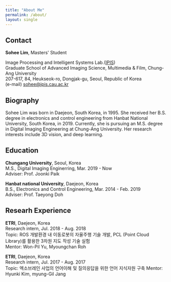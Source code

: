 ```yaml
---
title: "About Me"
permalink: /about/
layout: single
---
```


## Contact

**Sohee Lim**, Masters' Student

Image Processing and Intelligent Systems Lab.([IPIS](ipis.cau.ac.kr))  
Graduate School of Advanced Imaging Science, Multimedia & Film, Chung-Ang University  
207-617, 84, Heukseok-ro, Dongjak-gu, Seoul, Republic of Korea  
(e-mail) sohee@ipis.cau.ac.kr


## Biography

Sohee Lim was born in Daejeon, South Korea, in 1995. She received her B.S. degree in electronics and control engineering from Hanbat National University, South Korea, in 2019. Currently, she is pursuing an M.S. degree in Digital Imaging Engineering at Chung-Ang University. Her research interests include 3D vision, and deep learning.




## Education
**Chungang University**, Seoul, Korea  
M.S., Digital Imaging Enginerring, Mar. 2019 - Now  
Adviser: Prof. Joonki Paik  



**Hanbat national University**, Daejeon, Korea  
B.S., Electronics and Control Engineering, Mar. 2014 - Feb. 2019  
Adviser: Prof. Taeyong Doh


## Researh Experience
**ETRI**, Daejeon, Korea  
Research intern, Jul. 2018 - Aug. 2018  
Topic: ROS 개발환경 내 이동로봇의 자율주행 기술 개발, PCL (Point Cloud Library)를 활용한 3차원 지도 작성 기술 실험  
Mentor: Won-Pil Yu, Myoungchan Roh  



**ETRI**, Daejeon, Korea  
Research intern, Jul. 2017 - Aug. 2017  
Topic: 엑소브레인 사업의 언어이해 및 질의응답을 위한 언어 지식자원 구축
Mentor: Hyunki Kim, myung-Gil Jang  
